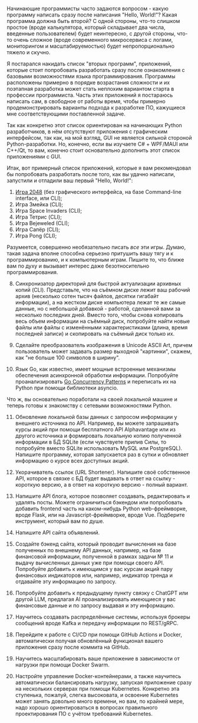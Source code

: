 Начинающие программисты часто задаются вопросом - какую программу написать сразу после написания "Hello, World!"? Какая программа должна быть второй? С одной стороны, что-то слишком простое (вроде калькулятора, который складывает два числа, введенные пользователем) будет неинтересно, с другой стороны, что-то очень сложное (вроде современного микросервиса с логами, мониторингом и масштабируемостью) будет непропорционально тяжело и скучно.

Я постарался накидать список "вторых программ", приложений, которые стоит попробовать разработать сразу после ознакомления с базовыми возможностями языка программирования. Программы расположены примерно в порядке возрастания сложности и их поэтапная разработка может стать неплохим вариантом старта в профессии программиста. Часть этих приложений я постараюсь написать сам, в свободное от работы время, чтобы примерно продемонстрировать варианты подхода к разработке ПО, кажущиеся мне соответствующими поставленной задаче.

Так как конкретно этот список ориентирован на начинающих Python разработчиков, в нём отсутствуют приложения с графическим интерфейсом, так как, на мой взгляд, GUI не является сильной стороной Python-разработки. Но, конечно, если вы изучаете C# + WPF/MAUI или C++/Qt, то вам, конечно стоит основательно дополнить этот список приложениями с GUI.

Итак, вот примерный список приложений, которые я вам рекомендовал бы попробовать разработать после того, как вы удачно написали, запустили и отладили ваш первый "Hello, World!":  
1. [Игра 2048](https://github.com/amaargiru/your-second-python-program/tree/main/01_game_2048) (без графического интерфейса, на базе Command-line interface, или CLI);  
2. Игра Змейка (CLI);  
3. Игра Space Invaders (CLI);  
4. Игра Тетрис (CLI);  
5. Игра Bejeweled (CLI);  
6. Игра Сапёр (CLI);  
7. Игра Pong (CLI);  

Разумеется, совершенно необязательно писать *все* эти игры. Думаю, такая задача вполне способна серьезно притушить вашу тягу и к программированию, и к компьютерным играм. Пишите то, что ближе вам по духу и вызывает интерес даже безотносительно программирования.

8. Синхронизатор директорий для быстрой актуализации архивных копий (CLI). Представьте, что на съёмном диске лежит ваш рабочий архив (несколько сотен тысяч файлов, десятки гигабайт информации), а на жестком диске компьютера лежат те же самые данные, но с небольшой добавкой - работой, сделанной вами за несколько последних дней. Вместо того, чтобы снова копировать весь объем информации на съёмный диск, попробуйте найти новые файлы или файлы с изменёнными характеристиками (длина, время последней записи) и скопировать на съёмный диск только их.

9. Сделайте преобразователь изображения в Unicode ASCII Art, причем пользователь может задавать размер выходной "картинки", скажем, как "не больше 100 символов в ширину".

10. Язык Go, как известно, имеет мощные встроенные механизмы обеспечения асинхронной обработки информации. Попробуйте проанализировать [Go Concurrency Patterns](https://github.com/lotusirous/go-concurrency-patterns) и переписать их на Python при помощи библиотеки asyncio.

Что ж, вы основательно поработали на своей локальной машине и теперь готовы к знакомству с сетевыми возможностями Python.

11. Обновление локальной базы данных с запросом информации у внешнего источника по API. Например, вы можете запрашивать курсы акций при помощи бесплатного API Alphavantage или из другого источника и формировать локальную копию полученной информации в БД SQLite (если чувствуете прилив Силы, то попробуйте вместо SQLite использовать MySQL или PostgreSQL). Напишите программу, которая запускается раз в сутки и обновляет информацию о курсе всех доступных акций.

12. Укорачиватель ссылок (URL Shortener). Напишите своё собственное API, которое в связке с БД будет выдавать в ответ на ссылку - короткую версию, а в ответ на короткую версию - полный вариант.

13. Напишите API блога, которое позволяет создавать, редактировать и удалять посты. Можете ограничиться бэкендом или попробовать добавить frontend часть на каком-нибудь Python web-фреймворке, вроде Flask, или на Javascript-фреймворке, вроде Vue. Подберите инструмент, который вам по душе.

14. Напишите API сайта объявлений.

15. Создайте бэкенд сайта, который проводит вычисления на базе полученных по внешнему API данных, например, на базе финансовой информации, полученной в рамках задачи № 11 и выдачу вычисленных данных уже при помощи своего API. Попробуйте добавить к имеющимся у вас курсам акций пару финансовых индикаторов или, например, индикатор тренда и отдавайте эту информацию по запросу.

16. Попробуйте добавить к предыдущему пункту связку с ChatGPT или другой LLM, предлагая AI проанализировать имеющиеся у вас финансовые данные и по запросу выдавая и эту информацию.

17. Научитесь создавать распределённые системы, используя брокеры сообщений вроде Kafka и передачу информации по REST/gRPC.

18. Перейдите к работе с CI/CD при помощи GitHub Actions и Docker, автоматически получая обновлённый функционал вашего приложения сразу после коммита на GitHub.

19. Научитесь масштабировать ваше приложение в зависимости от нагрузки при помощи Docker Swarm.

20. Настройте управление Docker-контейнерами, а также научитесь автоматически балансировать нагрузку, запуская приложение сразу на нескольких серверах при помощи Kubernetes. Конкретно эта ступенька, пожалуй, слегка высоковата, и освоение Kubernetes может занять довольно много времени, но вам, по крайней мере, надо хорошо ориентироваться в вопросах правильного проектирования ПО с учётом требований Kubernetes.
